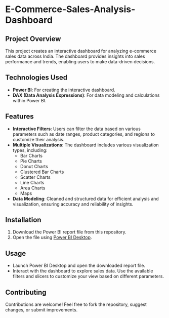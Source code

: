 # E-Commerce-Sales-Analysis-Dashboard


## Project Overview
This project creates an interactive dashboard for analyzing e-commerce sales data across India. The dashboard provides insights into sales performance and trends, enabling users to make data-driven decisions.

## Technologies Used
- **Power BI**: For creating the interactive dashboard.
- **DAX (Data Analysis Expressions)**: For data modeling and calculations within Power BI.

## Features
- **Interactive Filters**: Users can filter the data based on various parameters such as date ranges, product categories, and regions to customize their analysis.
- **Multiple Visualizations**: The dashboard includes various visualization types, including:
  - Bar Charts
  - Pie Charts
  - Donut Charts
  - Clustered Bar Charts
  - Scatter Charts
  - Line Charts
  - Area Charts
  - Maps
- **Data Modeling**: Cleaned and structured data for efficient analysis and visualization, ensuring accuracy and reliability of insights.

## Installation
1. Download the Power BI report file from this repository.
2. Open the file using [Power BI Desktop](https://powerbi.microsoft.com/desktop/).

## Usage
- Launch Power BI Desktop and open the downloaded report file.
- Interact with the dashboard to explore sales data. Use the available filters and slicers to customize your view based on different parameters.

## Contributing
Contributions are welcome! Feel free to fork the repository, suggest changes, or submit improvements.




